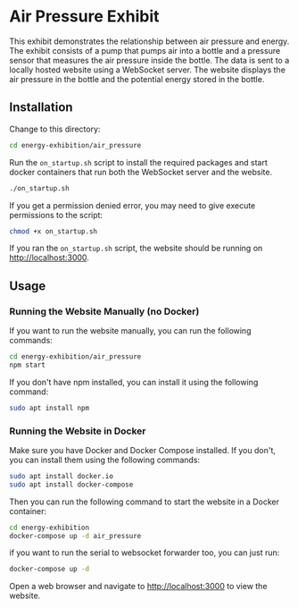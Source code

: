 # Air Pressure Exhibit
This exhibit demonstrates the relationship between air pressure and energy.
The exhibit consists of a pump that pumps air into a bottle and a pressure
sensor that measures the air pressure inside the bottle. The data is sent
to a locally hosted website using a WebSocket server. The website displays
the air pressure in the bottle and the potential energy stored in the bottle.

## Installation
Change to this directory:
```bash
cd energy-exhibition/air_pressure
```

Run the `on_startup.sh` script to install the required packages and start 
docker containers that run both the WebSocket server and the website.

```bash
./on_startup.sh
```

If you get a permission denied error, you may need to give execute permissions
to the script:

```bash
chmod +x on_startup.sh
```

If you ran the `on_startup.sh` script, the website should be running on
[http://localhost:3000](). 

## Usage
### Running the Website Manually (no Docker)
If you want to run the website manually, you can
run the following commands:

```bash
cd energy-exhibition/air_pressure
npm start
```

If you don't have npm installed, you can install it using the following command:

```bash
sudo apt install npm
```

### Running the Website in Docker
Make sure you have Docker and Docker Compose installed. If you don't, you can
install them using the following commands:

```bash
sudo apt install docker.io
sudo apt install docker-compose
```

Then you can run the following command to start the website in a Docker container:

```bash
cd energy-exhibition
docker-compose up -d air_pressure
```

if you want to run the serial to websocket forwarder too, you can just run:

```bash
docker-compose up -d
```

Open a web browser and navigate to [http://localhost:3000]() to view the website.
